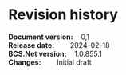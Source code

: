# Revision history

**Document version:**&nbsp; &nbsp; 0,1\
**Release date:**&nbsp; &nbsp; &nbsp; &nbsp; 2024-02-18\
**BCS.Net version:**&nbsp; &nbsp; 1.0.855.1\
**Changes:**&nbsp; &nbsp; &nbsp; &nbsp; Initial draft

